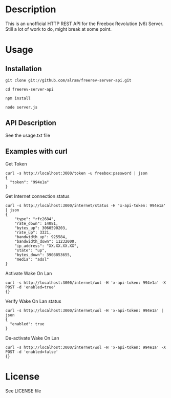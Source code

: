 # Description

This is an unofficial HTTP REST API for the Freebox Revolution (v6) Server.
Still a lot of work to do, might break at some point.

# Usage

## Installation

	git clone git://github.com/alram/freerev-server-api.git

	cd freerev-server-api

	npm install

	node server.js

## API Description

See the usage.txt file

## Examples with curl

Get Token

	curl -s http://localhost:3000/token -u freebox:password | json
	{
	  "token": "994e1a"
	}

Get Internet connection status

	curl -s http://localhost:3000/internet/status -H 'x-api-token: 994e1a' | json
	{
		"type": "rfc2684",
		"rate_down": 14081,
		"bytes_up": 3060590203,
		"rate_up": 3321,
		"bandwidth_up": 925584,
		"bandwidth_down": 11232000,
		"ip_address": "XX.XX.XX.XX",
		"state": "up",
		"bytes_down": 3908853655,
		"media": "adsl"
	}

Activate Wake On Lan

	curl -s http://localhost:3000/internet/wol -H 'x-api-token: 994e1a' -X POST -d 'enabled=true'
	{}

Verify Wake On Lan status

	curl -s http://localhost:3000/internet/wol -H 'x-api-token: 994e1a' | json
	{
	  "enabled": true
	}

De-activate Wake On Lan

	curl -s http://localhost:3000/internet/wol -H 'x-api-token: 994e1a' -X POST -d 'enabled=false'
	{}

# License

See LICENSE file
